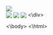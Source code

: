 <html>
<body>

<a href="https://github.com/Mott4">
  <img align="center" src="https://github-readme-stats.vercel.app/api?username=Mott4&show_icons=true&theme=onedark" />
</a>

<div>
<img align="center" src=https://img.shields.io/twitter/follow/mott4vito?style=social\>
<img align="center" src=https://img.shields.io/badge/Flutter-02569B?style=for-the-badge&logo=flutter&logoColor=white\>
<img align="center" src=https://img.shields.io/badge/Instagram-E4405F?style=for-the-badge&logo=instagram&logoColor=white\>
<\div>
  
<\body>
<\html>
